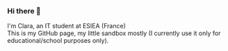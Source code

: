 ### Hi there 👋
<!--
**Beezdone/Beezdone** is a ✨ _special_ ✨ repository because its `README.md` (this file) appears on your GitHub profile.

Here are some ideas to get you started:

- 🔭 I’m currently working on ...
- 🌱 I’m currently learning ...
- 👯 I’m looking to collaborate on ...
- 🤔 I’m looking for help with ...
- 💬 Ask me about ...
- 📫 How to reach me: ...
- 😄 Pronouns: ...
- ⚡ Fun fact: ...
 -->
 
I'm Clara, an IT student at ESIEA (France)  
This is my GitHub page, my little sandbox mostly (I currently use it only for educational/school purposes only).
 
<!-- - 🌱 I’m currently learning... _a lot of things actually_ 😆 but above all cybersecurity, networking... 

ex de cv : https://github.com/ruppysuppy 

-->
